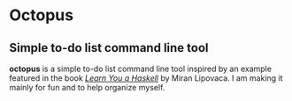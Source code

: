 Octopus
=======

Simple to-do list command line tool
-----------------------------------

**octopus** is a simple to-do list command line tool inspired
by an example featured in the book [*Learn You a Haskell*](http://learnyouahaskell.com) by Miran Lipovaca. I am making it mainly for fun and to help
organize myself. 